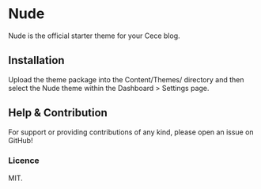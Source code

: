 # Nude

Nude is the official starter theme for your Cece blog.

## Installation

Upload the theme package into the Content/Themes/ directory and then select the Nude theme within the Dashboard > Settings page.

## Help & Contribution

For support or providing contributions of any kind, please open an issue on GitHub!

### Licence

MIT.